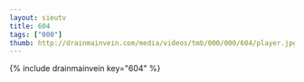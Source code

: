 ```yaml
--- 
layout: sieutv
title: 604
tags: ["000"]
thumb: http://drainmainvein.com/media/videos/tmb/000/000/604/player.jpg
---
```

{% include drainmainvein key="604" %} 
